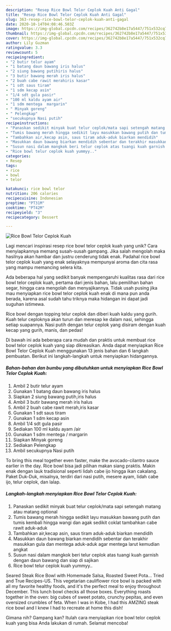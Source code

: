 ```yaml
---
description: "Resep Rice Bowl Telor Ceplok Kuah Anti Gagal"
title: "Resep Rice Bowl Telor Ceplok Kuah Anti Gagal"
slug: 363-resep-rice-bowl-telor-ceplok-kuah-anti-gagal
date: 2020-10-14T04:08:46.503Z
image: https://img-global.cpcdn.com/recipes/362742b8e17a5447/751x532cq70/rice-bowl-telor-ceplok-kuah-foto-resep-utama.jpg
thumbnail: https://img-global.cpcdn.com/recipes/362742b8e17a5447/751x532cq70/rice-bowl-telor-ceplok-kuah-foto-resep-utama.jpg
cover: https://img-global.cpcdn.com/recipes/362742b8e17a5447/751x532cq70/rice-bowl-telor-ceplok-kuah-foto-resep-utama.jpg
author: Lily Guzman
ratingvalue: 3.3
reviewcount: 5
recipeingredient:
- "2 butir telur ayam"
- "1 batang daun bawang iris halus"
- "2 siung bawang putihiris halus"
- "3 butir bawang merah iris halus"
- "2 buah cabe rawit merahiris kasar"
- "1 sdt saus tiram"
- "1 sdm kecap asin"
- "1/4 sdt gula pasir"
- "100 ml kaldu ayam air"
- "1 sdm mentega  margarin"
- " Minyak goreng"
- " Pelengkap"
- "secukupnya Nasi putih"
recipeinstructions:
- "Panaskan sedikit minyak buat telur ceplok/mata sapi setengah matang atau matang optional"
- "Tumis bawang merah hingga sedikit layu masukkan bawang putih dan tumis kembali hingga wangi dan agak sedikit coklat tambahkan cabe rawit aduk-aduk"
- "Tambahkan air,kecap asin, saus tiram aduk-aduk biarkan mendidih"
- "Masukkan daun bawang biarkan mendidih sebentar dan terakhir masukkan gula dan mentega aduk-aduk agar mentega larut kemudian angkat"
- "Susun nasi dalam mangkok beri telur ceplok atas tuangi kuah garnish dengan daun bawang dan siap di sajikan"
- "Rice bowl telur ceplok kuah yummyy.."
categories:
- Resep
tags:
- rice
- bowl
- telor

katakunci: rice bowl telor 
nutrition: 206 calories
recipecuisine: Indonesian
preptime: "PT31M"
cooktime: "PT42M"
recipeyield: "3"
recipecategory: Dessert

---
```



![Rice Bowl Telor Ceplok Kuah](https://img-global.cpcdn.com/recipes/362742b8e17a5447/751x532cq70/rice-bowl-telor-ceplok-kuah-foto-resep-utama.jpg)

Lagi mencari inspirasi resep rice bowl telor ceplok kuah yang unik? Cara menyiapkannya memang susah-susah gampang. Jika salah mengolah maka hasilnya akan hambar dan justru cenderung tidak enak. Padahal rice bowl telor ceplok kuah yang enak selayaknya mempunyai aroma dan cita rasa yang mampu memancing selera kita.

Ada beberapa hal yang sedikit banyak mempengaruhi kualitas rasa dari rice bowl telor ceplok kuah, pertama dari jenis bahan, lalu pemilihan bahan segar, hingga cara mengolah dan menyajikannya. Tidak usah pusing jika mau menyiapkan rice bowl telor ceplok kuah enak di mana pun anda berada, karena asal sudah tahu triknya maka hidangan ini dapat jadi suguhan istimewa.

Rice bowl dengan topping telur ceplok dan diberi kuah kaldu yang gurih. Kuah telur ceploknya akan turun dan meresap ke dalam nasi, sehingga setiap suapannya. Nasi putih dengan telur ceplok yang disiram dengan kuah kecap yang gurih, manis, dan pedas!


Di bawah ini ada beberapa cara mudah dan praktis untuk membuat rice bowl telor ceplok kuah yang siap dikreasikan. Anda dapat menyiapkan Rice Bowl Telor Ceplok Kuah menggunakan 13 jenis bahan dan 6 langkah pembuatan. Berikut ini langkah-langkah untuk menyiapkan hidangannya.

<!--inarticleads1-->

##### Bahan-bahan dan bumbu yang dibutuhkan untuk menyiapkan Rice Bowl Telor Ceplok Kuah:

1. Ambil 2 butir telur ayam
1. Gunakan 1 batang daun bawang iris halus
1. Siapkan 2 siung bawang putih,iris halus
1. Ambil 3 butir bawang merah iris halus
1. Ambil 2 buah cabe rawit merah,iris kasar
1. Gunakan 1 sdt saus tiram
1. Gunakan 1 sdm kecap asin
1. Ambil 1/4 sdt gula pasir
1. Sediakan 100 ml kaldu ayam /air
1. Gunakan 1 sdm mentega / margarin
1. Siapkan  Minyak goreng
1. Sediakan  Pelengkap
1. Ambil secukupnya Nasi putih


To bring this meal together even faster, make the avocado-cilantro sauce earlier in the day. Rice bowl bisa jadi pilihan makan siang praktis. Makin enak dengan lauk tradisional seperti lidah cabe ijo hingga ikan cakalang. Paket Duk-Duk, misalnya, terdiri dari nasi putih, mesere ayam, lidah cabe ijo, telur ceplok, dan lalap. 

<!--inarticleads2-->

##### Langkah-langkah menyiapkan Rice Bowl Telor Ceplok Kuah:

1. Panaskan sedikit minyak buat telur ceplok/mata sapi setengah matang atau matang optional
1. Tumis bawang merah hingga sedikit layu masukkan bawang putih dan tumis kembali hingga wangi dan agak sedikit coklat tambahkan cabe rawit aduk-aduk
1. Tambahkan air,kecap asin, saus tiram aduk-aduk biarkan mendidih
1. Masukkan daun bawang biarkan mendidih sebentar dan terakhir masukkan gula dan mentega aduk-aduk agar mentega larut kemudian angkat
1. Susun nasi dalam mangkok beri telur ceplok atas tuangi kuah garnish dengan daun bawang dan siap di sajikan
1. Rice bowl telur ceplok kuah yummyy..


Seared Steak Rice Bowl with Homemade Salsa, Roasted Sweet Pota… Tried and True Recipes-US. This vegetarian cauliflower rice bowl is packed with all my favorite healthy foods, and it&#39;s the perfect meal to enjoy throughout December. This lunch bowl checks all those boxes. Everything roasts together in the oven: big cubes of sweet potato, crunchy pepitas, and even oversized crumbles of feta. When I was in Kobe, I had this AMZING steak rice bowl and I knew I had to recreate at home this dish! 

Gimana nih? Gampang kan? Itulah cara menyiapkan rice bowl telor ceplok kuah yang bisa Anda lakukan di rumah. Selamat mencoba!
